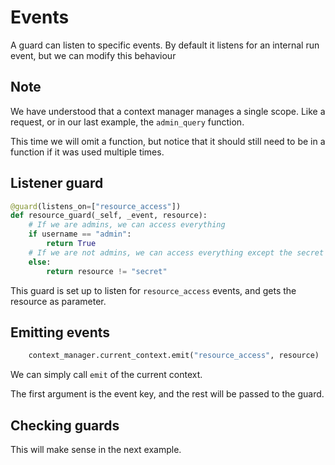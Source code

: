 # Events

A guard can listen to specific events. By default it listens for an internal run event, but we can modify this behaviour

## Note

We have understood that a context manager manages a single scope. Like a request, or in our last example, the `admin_query` function.

This time we will omit a function, but notice that it should still need to be in a function if it was used multiple times.

## Listener guard

```python
@guard(listens_on=["resource_access"])
def resource_guard(_self, _event, resource):
    # If we are admins, we can access everything
    if username == "admin":
        return True
    # If we are not admins, we can access everything except the secret
    else:
        return resource != "secret"

```

This guard is set up to listen for `resource_access` events, and gets the resource as parameter.

## Emitting events

```python
    context_manager.current_context.emit("resource_access", resource)
```

We can simply call `emit` of the current context.

The first argument is the event key, and the rest will be passed to the guard.

## Checking guards

This will make sense in the next example.
